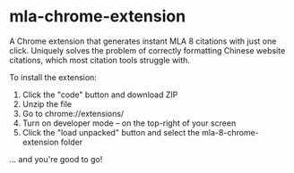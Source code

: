 # mla-chrome-extension
A Chrome extension that generates instant MLA 8 citations with just one click. Uniquely solves the problem of correctly formatting Chinese website citations, which most citation tools struggle with.

To install the extension:
1. Click the "code" button and download ZIP
2. Unzip the file
3. Go to chrome://extensions/
4. Turn on developer mode – on the top-right of your screen
5. Click the "load unpacked" button and select the mla-8-chrome-extension folder

… and you're good to go!

